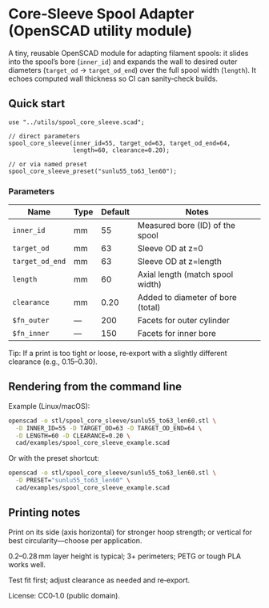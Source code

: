 # Core‑Sleeve Spool Adapter (OpenSCAD utility module)

A tiny, reusable OpenSCAD module for adapting filament spools: it slides into the
spool’s bore (`inner_id`) and expands the wall to desired outer diameters
(`target_od` → `target_od_end`) over the full spool width (`length`). It echoes
computed wall thickness so CI can
sanity‑check builds.

## Quick start

```scad
use "../utils/spool_core_sleeve.scad";

// direct parameters
spool_core_sleeve(inner_id=55, target_od=63, target_od_end=64,
                  length=60, clearance=0.20);

// or via named preset
spool_core_sleeve_preset("sunlu55_to63_len60");
```

### Parameters

| Name        | Type | Default | Notes                               |
|-------------|------|---------|-------------------------------------|
| `inner_id`      | mm   | 55      | Measured bore (ID) of the spool     |
| `target_od`     | mm   | 63      | Sleeve OD at z=0                    |
| `target_od_end` | mm   | 63      | Sleeve OD at z=length               |
| `length`        | mm   | 60      | Axial length (match spool width)    |
| `clearance`     | mm   | 0.20    | Added to diameter of bore (total)   |
| `$fn_outer` | —    | 200     | Facets for outer cylinder           |
| `$fn_inner` | —    | 150     | Facets for inner bore               |

Tip: If a print is too tight or loose, re‑export with a slightly different
clearance (e.g., 0.15–0.30).

## Rendering from the command line

Example (Linux/macOS):

```bash
openscad -o stl/spool_core_sleeve/sunlu55_to63_len60.stl \
  -D INNER_ID=55 -D TARGET_OD=63 -D TARGET_OD_END=64 \
  -D LENGTH=60 -D CLEARANCE=0.20 \
  cad/examples/spool_core_sleeve_example.scad
```

Or with the preset shortcut:

```bash
openscad -o stl/spool_core_sleeve/sunlu55_to63_len60.stl \
  -D PRESET="sunlu55_to63_len60" \
  cad/examples/spool_core_sleeve_example.scad
```

## Printing notes

Print on its side (axis horizontal) for stronger hoop strength; or vertical for
best circularity—choose per application.

0.2–0.28 mm layer height is typical; 3+ perimeters; PETG or tough PLA works well.

Test fit first; adjust clearance as needed and re‑export.

License: CC0‑1.0 (public domain).
